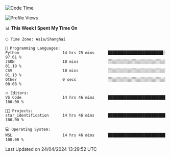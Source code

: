 <!--START_SECTION:waka-->
![Code Time](http://img.shields.io/badge/Code%20Time-1%2C640%20hrs%2015%20mins-blue)

![Profile Views](http://img.shields.io/badge/Profile%20Views-9-blue)

📊 **This Week I Spent My Time On** 

```text
🕑︎ Time Zone: Asia/Shanghai

💬 Programming Languages: 
Python                   14 hrs 25 mins      ████████████████████████░   97.61 % 
JSON                     10 mins             ░░░░░░░░░░░░░░░░░░░░░░░░░   01.19 % 
CSV                      10 mins             ░░░░░░░░░░░░░░░░░░░░░░░░░   01.13 % 
Other                    0 secs              ░░░░░░░░░░░░░░░░░░░░░░░░░   00.08 % 

🔥 Editors: 
VS Code                  14 hrs 46 mins      █████████████████████████   100.00 % 

🐱‍💻 Projects: 
star_identification      14 hrs 46 mins      █████████████████████████   100.00 % 

💻 Operating System: 
WSL                      14 hrs 46 mins      █████████████████████████   100.00 % 
```


 Last Updated on 24/04/2024 13:29:52 UTC
<!--END_SECTION:waka-->